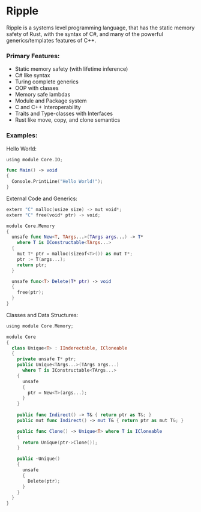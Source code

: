 # Ripple
 Ripple is a systems level programming language, that has the static memory safety of Rust, with the syntax of C#, and many of the powerful generics/templates features of C++.

### Primary Features:
- Static memory safety (with lifetime inference)
- C# like syntax
- Turing complete generics
- OOP with classes
- Memory safe lambdas
- Module and Package system
- C and C++ Interoperability 
- Traits and Type-classes with Interfaces
- Rust like move, copy, and clone semantics 

### Examples:

Hello World:
```swift
using module Core.IO;

func Main() -> void
{
  Console.PrintLine("Hello World!");
}
```

External Code and Generics:
```swift
extern "C" malloc(usize size) -> mut void*;
extern "C" free(void* ptr) -> void;

module Core.Memory
{
  unsafe func New<T, TArgs...>(TArgs args...) -> T*
    where T is IConstructable<TArgs...>
  { 
    mut T* ptr = malloc(sizeof<T>()) as mut T*;
    ptr := T(args...);
    return ptr;
  }

  unsafe func<T> Delete(T* ptr) -> void
  {
    free(ptr);
  }
}
```

Classes and Data Structures:
```swift
using module Core.Memory;

module Core
{
  class Unique<T> : IInderectable, ICloneable
  {
    private unsafe T* ptr;
    public Unique<TArgs...>(TArgs args...) 
      where T is IConstructable<TArgs...>
    {
      unsafe
      {
        ptr = New<T>(args...);
      }
    }
    
    public func Indirect() -> T& { return ptr as T&; }
    public mut func Indirect() -> mut T& { return ptr as mut T&; }

    public func Clone() -> Unique<T> where T is ICloneable
    {
      return Unique(ptr->Clone());
    }

    public ~Unique()
    {
      unsafe
      {
        Delete(ptr);
      }
    }
  }
}
```



